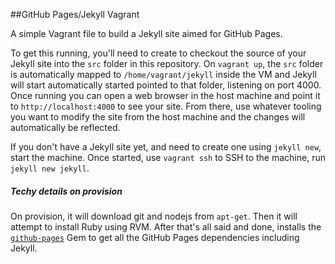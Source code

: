 ##GitHub Pages/Jekyll Vagrant

A simple Vagrant file to build a Jekyll site aimed for GitHub Pages.

To get this running, you'll need to create to checkout the source of your Jekyll site into the `src` folder in this repository. On `vagrant up`, the `src` folder is automatically mapped to `/home/vagrant/jekyll` inside the VM and Jekyll will start automatically started pointed to that folder, listening on port 4000. Once running you can open a web browser in the host machine and point it to `http://localhost:4000` to see your site. From there, use whatever tooling you want to modify the site from the host machine and the changes will automatically be reflected.

If you don't have a Jekyll site yet, and need to create one using `jekyll new`, start the machine. Once started, use `vagrant ssh` to SSH to the machine, run `jekyll new jekyll`.

##### Techy details on provision
On provision, it will download git and nodejs from `apt-get`. Then it will attempt to install Ruby using RVM.  After that's all said and done, installs the [`github-pages`](https://github.com/github/pages-gem) Gem to get all the GitHub Pages dependencies including Jekyll.

